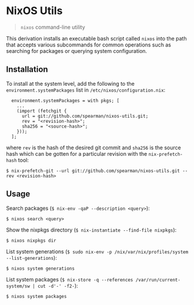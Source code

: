 # NixOS Utils

> `nixos` command-line utility

This derivation installs an executable bash script called `nixos` into the path
that accepts various subcommands for common operations such as searching for
packages or querying system configuration.


## Installation

To install at the system level, add the following to the
`environment.systemPackages` list in `/etc/nixos/configuration.nix`:

```
  environment.systemPackages = with pkgs; [
    ...
    (import (fetchgit {
      url = git://github.com/spearman/nixos-utils.git;
      rev = "<revision-hash>";
      sha256 = "<source-hash>";
    }));
  ];
```

where `rev` is the hash of the desired git commit and `sha256` is the source
hash which can be gotten for a particular revision with the `nix-prefetch-hash`
tool:

```
$ nix-prefetch-git --url git://github.com/spearman/nixos-utils.git --rev <revision-hash>
```


## Usage

Search packages (`$ nix-env -qaP --description <query>`):

    $ nixos search <query>

Show the nixpkgs directory (`$ nix-instantiate --find-file nixpkgs`):

    $ nixos nixpkgs dir

List system generations (`$ sudo nix-env -p /nix/var/nix/profiles/system
--list-generations`):

    $ nixos system generations

List system packages (`$ nix-store -q --references /var/run/current-system/sw |
cut -d'-' -f2-`):

    $ nixos system packages
